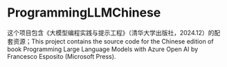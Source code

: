 # ProgrammingLLMChinese
这个项目包含《大模型编程实践与提示工程》（清华大学出版社，2024.12）的配套资源；This project contains the source code for the Chinese edition of book Programming Large Language Models with Azure Open AI by Francesco Esposito (Microsoft Press).

